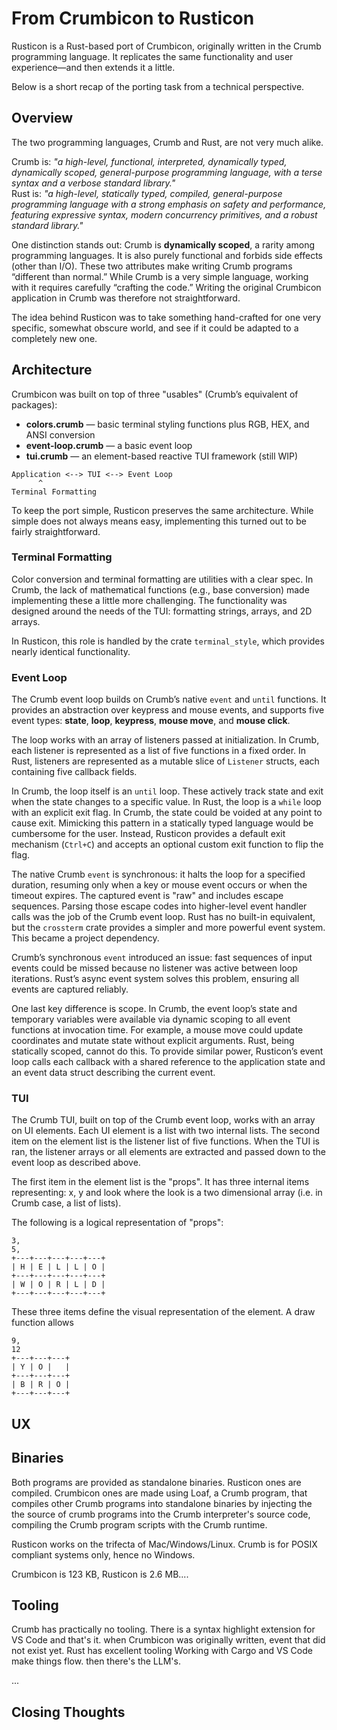# From Crumbicon to Rusticon

Rusticon is a Rust-based port of Crumbicon, originally written in the Crumb programming language. It replicates the same functionality and user experience—and then extends it a little.  

Below is a short recap of the porting task from a technical perspective.

## Overview

The two programming languages, Crumb and Rust, are not very much alike.  

Crumb is: *"a high-level, functional, interpreted, dynamically typed, dynamically scoped, general-purpose programming language, with a terse syntax and a verbose standard library."*  
Rust is: *"a high-level, statically typed, compiled, general-purpose programming language with a strong emphasis on safety and performance, featuring expressive syntax, modern concurrency primitives, and a robust standard library."*

One distinction stands out: Crumb is **dynamically scoped**, a rarity among programming languages. It is also purely functional and forbids side effects (other than I/O). These two attributes make writing Crumb programs “different than normal.” While Crumb is a very simple language, working with it requires carefully “crafting the code.” Writing the original Crumbicon application in Crumb was therefore not straightforward.

The idea behind Rusticon was to take something hand-crafted for one very specific, somewhat obscure world, and see if it could be adapted to a completely new one.

## Architecture

Crumbicon was built on top of three "usables" (Crumb’s equivalent of packages):  

- **colors.crumb** — basic terminal styling functions plus RGB, HEX, and ANSI conversion  
- **event-loop.crumb** — a basic event loop  
- **tui.crumb** — an element-based reactive TUI framework (still WIP)  

```
Application <--> TUI <--> Event Loop
      ^
Terminal Formatting
```

To keep the port simple, Rusticon preserves the same architecture. While simple does not always means easy, implementing this turned out to be fairly straightforward. 

### Terminal Formatting

Color conversion and terminal formatting are utilities with a clear spec. In Crumb, the lack of mathematical functions (e.g., base conversion) made implementing these a little more challenging. The functionality was designed around the needs of the TUI: formatting strings, arrays, and 2D arrays.  

In Rusticon, this role is handled by the crate `terminal_style`, which provides nearly identical functionality.

### Event Loop

The Crumb event loop builds on Crumb’s native `event` and `until` functions. It provides an abstraction over keypress and mouse events, and supports five event types: **state**, **loop**, **keypress**, **mouse move**, and **mouse click**.

The loop works with an array of listeners passed at initialization. In Crumb, each listener is represented as a list of five functions in a fixed order. In Rust, listeners are represented as a mutable slice of `Listener` structs, each containing five callback fields.

In Crumb, the loop itself is an `until` loop. These actively track state and exit when the state changes to a specific value. In Rust, the loop is a `while` loop with an explicit exit flag. In Crumb, the state could be voided at any point to cause exit. Mimicking this pattern in a statically typed language would be cumbersome for the user. Instead, Rusticon provides a default exit mechanism (`Ctrl+C`) and accepts an optional custom exit function to flip the flag.

The native Crumb `event` is synchronous: it halts the loop for a specified duration, resuming only when a key or mouse event occurs or when the timeout expires. The captured event is "raw" and includes escape sequences. Parsing those escape codes into higher-level event handler calls was the job of the Crumb event loop. Rust has no built-in equivalent, but the `crossterm` crate provides a simpler and more powerful event system. This became a project dependency.  

Crumb’s synchronous `event` introduced an issue: fast sequences of input events could be missed because no listener was active between loop iterations. Rust’s async event system solves this problem, ensuring all events are captured reliably.

One last key difference is scope. In Crumb, the event loop’s state and temporary variables were available via dynamic scoping to all event functions at invocation time. For example, a mouse move could update coordinates and mutate state without explicit arguments. Rust, being statically scoped, cannot do this. To provide similar power, Rusticon’s event loop calls each callback with a shared reference to the application state and an event data struct describing the current event.

### TUI

The Crumb TUI, built on top of the Crumb event loop, works with an array on UI elements. Each UI element is a list with two internal lists. The second item on the element list is the listener list of five functions. When the TUI is ran, the listener arrays or all elements are extracted and passed down to the event loop as described above.

The first item in the element list is the "props". It has three internal items representing: x, y and look where the look is a two dimensional array (i.e. in Crumb case, a list of lists).

The following is a logical representation of "props":

```
3,
5,
+---+---+---+---+---+
| H | E | L | L | O |
+---+---+---+---+---+
| W | O | R | L | D |
+---+---+---+---+---+
```

These three items define the visual representation of the element. A draw function allows 



```
9,
12
+---+---+---+
| Y | O |   |
+---+---+---+
| B | R | O |
+---+---+---+
```

## UX




## Binaries 

Both programs are provided as standalone binaries. Rusticon ones are compiled. Crumbicon ones are made using Loaf, a Crumb program, that compiles other Crumb programs into standalone binaries by injecting the the source of crumb programs into the Crumb interpreter's source code, compiling the Crumb program scripts with the Crumb runtime.

Rusticon works on the trifecta of Mac/Windows/Linux. Crumb is for POSIX compliant systems only, hence no Windows.

Crumbicon is 123 KB, Rusticon is 2.6 MB....


## Tooling

Crumb has practically no tooling. There is a syntax highlight extension for VS Code and that's it. when Crumbicon was originally written, event that did not exist yet. Rust has excellent tooling Working with Cargo and VS Code make things flow. then there's the LLM's.  

...

## Closing Thoughts





